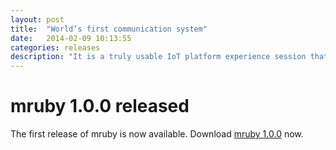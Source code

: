 ```yaml
---
layout: post
title:  "World’s first communication system"
date:   2014-02-09 10:13:55
categories: releases
description: "It is a truly usable IoT platform experience session that is completely different from the IoT environment that has been provided so far. The first release of mruby is now available."
---
```


mruby 1.0.0 released
====================

The first release of mruby is now available.
Download [mruby 1.0.0][mruby-1.0.0-dl] now.

[mruby-1.0.0-dl]: https://github.com/mruby/mruby/archive/1.0.0.zip
